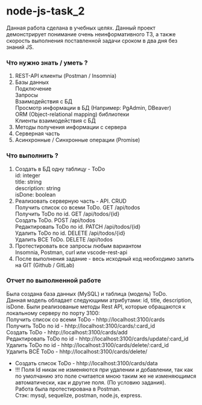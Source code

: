 # node-js-task_2
Данная работа сделана в учебных целях. Данный проект демонстрирует понимание очень неинформативного ТЗ, а также скорость выполнения поставленной задачи сроком в два дня без знаний JS.

### Что нужно знать / уметь ?  
1. REST-API клиенты (Postman / Insomnia)  
2. Базы данных  
	Подключение  
	Запросы  
	Взаимодействия с БД  
	Просмотр информации в БД (Например: PgAdmin, DBeaver)  
	ORM (Object-relational mapping) библиотеки  
	Клиенты взаимодействия с БД  
3. Методы получения информации с сервера  
4. Серверная часть  
5. Асинхронные / Синхронные операции (Promise)

### Что выполнить ?
1. Создать в БД одну таблицу - ToDo  
	id: integer  
	title: string  
	description: string  
	isDone: boolean  
2. Реализовать серверную часть - API. CRUD  
	Получить список со всеми ToDo. GET /api/todos  
	Получить ToDo по id. GET /api/todos/{id}  
	Создать ToDo. POST /api/todos  
	Редактировать ToDo по id. PATCH /api/todos/{id}  
	Удалить ToDo по id. DELETE /api/todos/{id}  
	Удалить ВСЕ ToDo. DELETE /api/todos  
3. Протестировать все запросы любым вариантом  
	Insomnia, Postman, curl или vscode-rest-api  
4. После выполнения задание - весь исходный код необходимо залить на GIT (Github / GitLab)  

### Отчет по выполненной работе  
Была создана база данных (MySQL) и таблица (модель) ToDo.  
Данная модель обладает следующими атрибутами: id, title, description, isDone. Были реализованые методы Rest API, которые обращаются к локальному серверу по порту 3100:  
Получить список со всеми ToDo - hhtp://localhost:3100/cards  
Получить ToDo по id -  hhtp://localhost:3100/cards/:card_id  
Создать ToDo -  hhtp://localhost:3100/cards/add  
Редактировать ToDo по id -  hhtp://localhost:3100/cards/update/:card_id  
Удалить ToDo по id -  hhtp://localhost:3100/cards/delete/:card_id  
Удалить ВСЁ ToDo -  hhtp://localhost:3100/cards/delete/  

* Создать список ToDo - hhtp://localhost:3100/cards/data 
* !!! Поля Id никак не изменяются при удалении и добавлении, так как по умолчанию это поле считается мною таким же не изменяющимся автоматически, как и другие поля. (По условию задания).  
Работа была протестирована в Postman.  
Стэк: mysql, sequelize, postman, node.js, express. 
